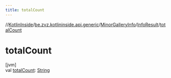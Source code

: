 ```yaml
---
title: totalCount
---
```

//[KotlinInside](../../../../index.html)/[be.zvz.kotlininside.api.generic](../../index.html)/[MinorGalleryInfo](../index.html)/[InfoResult](index.html)/[totalCount](total-count.html)



# totalCount



[jvm]\
val [totalCount](total-count.html): [String](https://kotlinlang.org/api/latest/jvm/stdlib/kotlin/-string/index.html)




